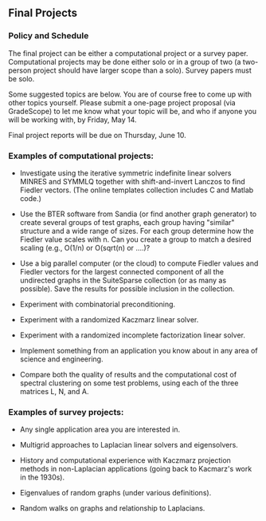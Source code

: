 ## Final Projects

### Policy and Schedule

The final project can be either a computational project or a survey 
paper.  Computational projects may be done either solo or in a group 
of two (a two-person project should have larger scope than a solo).
Survey papers must be solo.

Some suggested topics are below.  You are of course free to come up 
with other topics yourself.  Please submit a one-page project proposal
(via GradeScope) to let me know what your topic will be, and who if 
anyone you will be working with, by Friday, May 14.

Final project reports will be due on Thursday, June 10.  


### Examples of computational projects:

- Investigate using the iterative symmetric indefinite linear
  solvers MINRES and SYMMLQ together with shift-and-invert
  Lanczos to find Fiedler vectors.  (The online templates
  collection includes C and Matlab code.)

- Use the BTER software from Sandia (or find another graph
  generator) to create several groups of test graphs, each
  group having "similar" structure and a wide range of
  sizes.  For each group determine how the Fiedler value
  scales with n.  Can you create a group to match a 
  desired scaling (e.g., O(1/n) or O(sqrt(n) or ....)?

- Use a big parallel computer (or the cloud) to compute
  Fiedler values and Fiedler vectors for the largest
  connected component of all the undirected graphs in
  the SuiteSparse collection (or as many as possible).
  Save the results for possible inclusion in the
  collection.

- Experiment with combinatorial preconditioning.

- Experiment with a randomized Kaczmarz linear solver.

- Experiment with a randomized incomplete factorization linear solver.

- Implement something from an application you know about
  in any area of science and engineering.

- Compare both the quality of results and the computational
  cost of spectral clustering on some test problems, using 
  each of the three matrices L, N, and A.


### Examples of survey projects:

- Any single application area you are interested in.

- Multigrid approaches to Laplacian linear solvers and eigensolvers.

- History and computational experience with Kaczmarz projection
  methods in non-Laplacian applications (going back to Kacmarz's 
  work in the 1930s).

- Eigenvalues of random graphs (under various definitions).

- Random walks on graphs and relationship to Laplacians.
